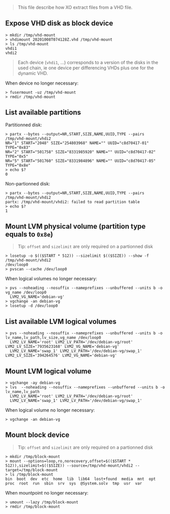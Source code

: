 > This file describe how XO extract files from a VHD file.

## Expose VHD disk as block device

```
> mkdir /tmp/vhd-mount
> vhdimount 20201008T074128Z.vhd /tmp/vhd-mount
> ls /tmp/vhd-mount
vhdi1
vhdi2
```

> Each device (`vhdi1`, …) corresponds to a version of the disks in the used chain, ie one device per differencing VHDs plus one for the dynamic VHD.

When device no longer necessary:

```
> fusermount -uz /tmp/vhd-mount
> rmdir /tmp/vhd-mount
```

## List available partitions

Partitionned disk:

```
> partx --bytes --output=NR,START,SIZE,NAME,UUID,TYPE --pairs /tmp/vhd-mount/vhdi2
NR="1" START="2048" SIZE="254803968" NAME="" UUID="c8d70417-01" TYPE="0x83"
NR="2" START="501758" SIZE="8331985920" NAME="" UUID="c8d70417-02" TYPE="0x5"
NR="5" START="501760" SIZE="8331984896" NAME="" UUID="c8d70417-05" TYPE="0x8e"
> echo $?
0
```

Non-partionned disk:

```
> partx --bytes --output=NR,START,SIZE,NAME,UUID,TYPE --pairs /tmp/vhd-mount/vhdi2
partx: /tmp/vhd-mount/vhdi2: failed to read partition table
> echo $?
1
```

## Mount LVM physical volume (partition type equals to `0x8e`)

> Tip: `offset` and `sizelimit` are only required on a partionned disk

```
> losetup -o $(($START * 512)) --sizelimit $(($SIZE)) --show -f /tmp/vhd-mount/vhdi2
/dev/loop0
> pvscan --cache /dev/loop0
```

When logical volumes no longer necessary:

```
> pvs --noheading --nosuffix --nameprefixes --unbuffered --units b -o vg_name /dev/loop0
  LVM2_VG_NAME='debian-vg'
> vgchange -an debian-vg
> losetup -d /dev/loop0
```

## List available LVM logical volumes

```
> pvs --noheading --nosuffix --nameprefixes --unbuffered --units b -o lv_name,lv_path,lv_size,vg_name /dev/loop0
  LVM2_LV_NAME='root' LVM2_LV_PATH='/dev/debian-vg/root' LVM2_LV_SIZE='7935623168' LVM2_VG_NAME='debian-vg'
  LVM2_LV_NAME='swap_1' LVM2_LV_PATH='/dev/debian-vg/swap_1' LVM2_LV_SIZE='394264576' LVM2_VG_NAME='debian-vg'
```

## Mount LVM logical volume

```
> vgchange -ay debian-vg
> lvs  --noheading --nosuffix --nameprefixes --unbuffered --units b -o lv_name,lv_path
  LVM2_LV_NAME='root' LVM2_LV_PATH='/dev/debian-vg/root'
  LVM2_LV_NAME='swap_1' LVM2_LV_PATH='/dev/debian-vg/swap_1'
```

When logical volume no longer necessary:

```
> vgchange -an debian-vg
```

## Mount block device

> Tip: `offset` and `sizelimit` are only required on a partionned disk

```
> mkdir /tmp/block-mount
> mount --options=loop,ro,norecovery,offset=$(($START * 512)),sizelimit=$(($SIZE)) --source=/tmp/vhd-mount/vhdi2 --target=/tmp/block-mount
> ls /tmp/block-mount
bin  boot  dev	etc  home  lib	lib64  lost+found  media  mnt  opt  proc  root	run  sbin  srv	sys  @System.solv  tmp	usr  var
```

When mountpoint no longer necessary:

```
> umount --lazy /tmp/block-mount
> rmdir /tmp/block-mount
```
